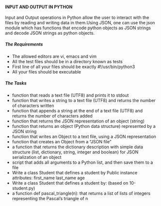#### INPUT AND OUTPUT IN PYTHON

Input and Output operations in Python allow the user to interact with the files by reading and writing data in them.Using JSON, one can use the json module which has functions that encode python objects as JSON strings and decode JSON strings as python objects.

##### The Requirements
- The allowed editors are vi, emacs and vim
- All the test files should be in a directory known as tests
- First line of all your files should be exactly #!/usr/bin/python3
- All your files should be executable


##### The Tasks
- function that reads a text file (UTF8) and prints it to stdout
- function that writes a string to a text file (UTF8) and returns the number of characters written
- function that appends a string at the end of a text file (UTF8) and returns the number of characters added
- function that returns the JSON representation of an object (string)
- function that returns an object (Python data structure) represented by a JSON string
- function that writes an Object to a text file, using a JSON representation
- function that creates an Object from a “JSON file”
- a function that returns the dictionary description with simple data structure (list, dictionary, string, integer and boolean) for JSON serialization of an object
- script that adds all arguments to a Python list, and then save them to a file
- Write a class Student that defines a student by
Public instance attributes:
first_name
last_name
age
- Write a class Student that defines a student by: (based on 10-student.py)
- a function def pascal_triangle(n): that returns a list of lists of integers representing the Pascal’s triangle of n
